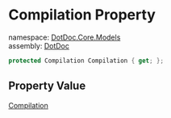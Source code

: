 ﻿# Compilation Property

namespace: [DotDoc\.Core\.Models](../../DotDoc.Core.Models.md)<br />
assembly: [DotDoc](../../../DotDoc.md)



```csharp
protected Compilation Compilation { get; };
```

## Property Value

[Compilation](https://docs.microsoft.com/dotnet/api/Microsoft.CodeAnalysis.Compilation)

